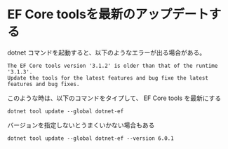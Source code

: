 #  EF Core toolsを最新のアップデートする

dotnet コマンドを起動すると、以下のようなエラーが出る場合がある。

```
The EF Core tools version '3.1.2' is older than that of the runtime '3.1.3'. 
Update the tools for the latest features and bug fixe the latest features and bug fixes.
```

このような時は、以下のコマンドをタイプして、 EF Core tools を最新にする


```
dotnet tool update --global dotnet-ef
```

バージョンを指定しないとうまくいかない場合もある

```
dotnet tool update --global dotnet-ef --version 6.0.1
```
